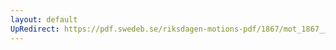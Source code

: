 ```yaml
---
layout: default
UpRedirect: https://pdf.swedeb.se/riksdagen-motions-pdf/1867/mot_1867__fk__reg/mot_1867__fk__reg_002.pdf
---
```

